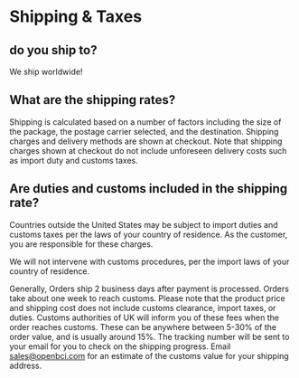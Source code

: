 # Shipping & Taxes

##  do you ship to?

We ship worldwide! 

## What are the shipping rates?

Shipping is calculated based on a number of factors including the size of the package, the postage carrier selected, and the destination. Shipping charges and delivery methods are shown at checkout. Note that shipping charges shown at checkout do not include unforeseen delivery costs such as import duty and customs taxes.

## Are duties and customs included in the shipping rate?

Countries outside the United States may be subject to import duties and customs taxes per the laws of your country of residence. As the customer, you are responsible for these charges.

We will not intervene with customs procedures, per the import laws of your country of residence.

Generally, Orders ship 2 business days after payment is processed. Orders take about one week to reach customs. Please note that the product price and shipping cost does not include customs clearance, import taxes, or duties. Customs authorities of UK will inform you of these fees when the order reaches customs. These can be anywhere between 5-30% of the order value, and is usually around 15%. The tracking number will be sent to your email for you to check on the shipping progress. Email sales@openbci.com for an estimate of the customs value for your shipping address.
